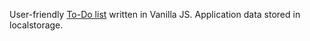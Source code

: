 User-friendly [To-Do list](https://kowalikmichal.github.io/ToDoList/) written in Vanilla JS. Application data stored in localstorage.
